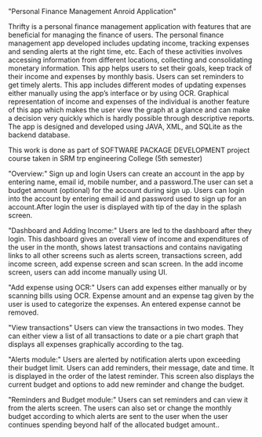 "Personal Finance Management Anroid Application"

Thrifty is a personal finance management application with features that are beneficial for managing the finance of users.
The personal finance management app developed includes updating income, tracking expenses and sending alerts at the right time, etc. Each of these activities involves accessing information from different locations, collecting and consolidating monetary information. This app helps users to set their goals, keep track of their income and expenses by monthly basis.
Users can set reminders to get timely alerts. This app includes different modes of updating expenses either manually using the app’s interface or by using OCR.
Graphical representation of income and expenses of the individual is another feature of this app which makes the user view the graph at a glance and can make a decision very quickly which is hardly possible through descriptive reports.
The app is designed and developed using JAVA, XML, and SQLite as the backend database.

This work is done as part of SOFTWARE PACKAGE DEVELOPMENT project course taken in SRM trp engineering College (5th semester)

"Overview:"
Sign up and login
Users can create an account in the app by entering name, email id, mobile number, and a password.The user can set a budget amount (optional) for the account during sign up.
Users can login into the account by entering email id and password used to sign up for an account.After login the user is displayed with tip of the day in the splash screen.

"Dashboard and Adding Income:"
Users are led to the dashboard after they login.
This dashboard gives an overall view of income and expenditures of the user in the month, shows latest transactions and contains navigating links to all other screens such as alerts screen, transactions screen, add income screen, add expense screen and scan screen.
In the add income screen, users can add income manually using UI.

"Add expense using OCR:"
Users can add expenses either manually or by scanning bills using OCR.
Expense amount and an expense tag given by the user is used to categorize the expenses. An entered expense cannot be removed.

"View transactions"
Users can view the transactions in two modes.
They can either view a list of all transactions to date or a pie chart graph that displays all expenses graphically according to the tag.

"Alerts module:"
Users are alerted by notification alerts upon exceeding their budget limit. Users can add reminders, their message, date and time. It is displayed in the order of the latest reminder.
This screen also displays the current budget and options to add new reminder and change the budget.

"Reminders and Budget module:"
Users can set reminders and can view it from the alerts screen.
The users can also set or change the monthly budget according to which alerts are sent to the user when the user continues spending beyond half of the allocated budget amount..
